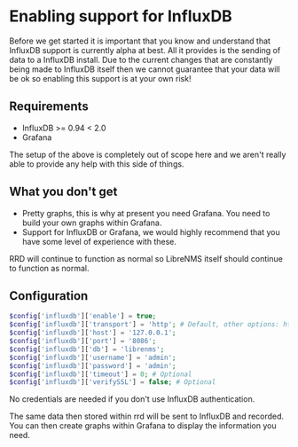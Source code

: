 # Enabling support for InfluxDB

Before we get started it is important that you know and understand
that InfluxDB support is currently alpha at best. All it provides is
the sending of data to a InfluxDB install. Due to the current changes
that are constantly being made to InfluxDB itself then we cannot
guarantee that your data will be ok so enabling this support is at
your own risk!

## Requirements

- InfluxDB >= 0.94 < 2.0
- Grafana

The setup of the above is completely out of scope here and we aren't
really able to provide any help with this side of things.

## What you don't get

- Pretty graphs, this is why at present you need Grafana. You need to
  build your own graphs within Grafana.
- Support for InfluxDB or Grafana, we would highly recommend that you
  have some level of experience with these.

RRD will continue to function as normal so LibreNMS itself should
continue to function as normal.

## Configuration

```php
$config['influxdb']['enable'] = true;
$config['influxdb']['transport'] = 'http'; # Default, other options: https, udp
$config['influxdb']['host'] = '127.0.0.1';
$config['influxdb']['port'] = '8086';
$config['influxdb']['db'] = 'librenms';
$config['influxdb']['username'] = 'admin';
$config['influxdb']['password'] = 'admin';
$config['influxdb']['timeout'] = 0; # Optional
$config['influxdb']['verifySSL'] = false; # Optional
```

No credentials are needed if you don't use InfluxDB authentication.

The same data then stored within rrd will be sent to InfluxDB and
recorded. You can then create graphs within Grafana to display the
information you need.
